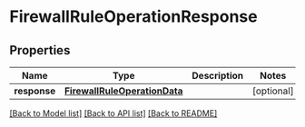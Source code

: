 # FirewallRuleOperationResponse

## Properties
Name | Type | Description | Notes
------------ | ------------- | ------------- | -------------
**response** | [**FirewallRuleOperationData**](FirewallRuleOperationData.md) |  | [optional] 

[[Back to Model list]](../README.md#documentation-for-models) [[Back to API list]](../README.md#documentation-for-api-endpoints) [[Back to README]](../README.md)


